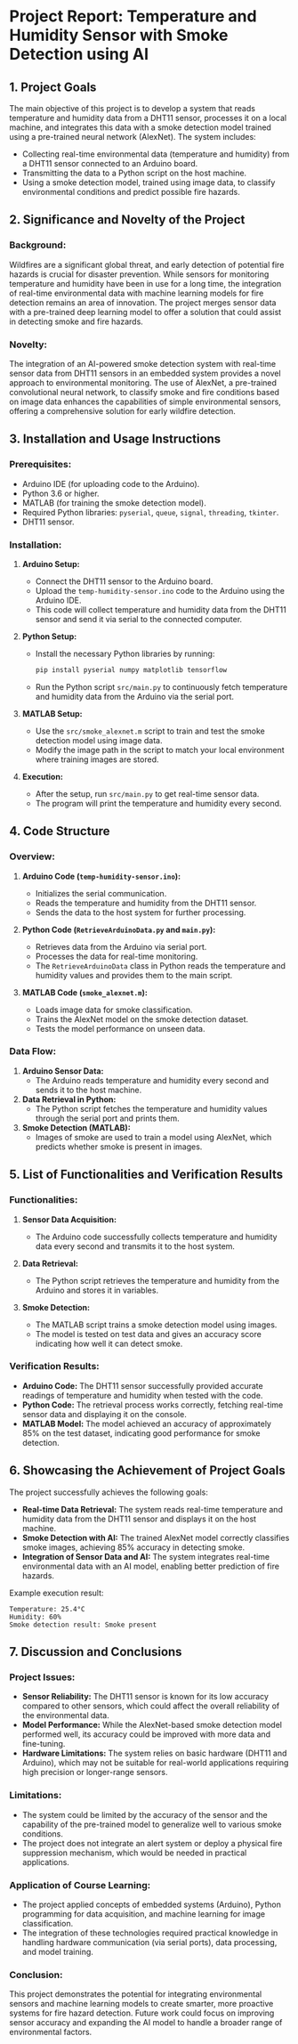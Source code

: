 # Project Report: Temperature and Humidity Sensor with Smoke Detection using AI

## 1. Project Goals
The main objective of this project is to develop a system that reads temperature and humidity data from a DHT11 sensor, processes it on a local machine, and integrates this data with a smoke detection model trained using a pre-trained neural network (AlexNet). The system includes:
- Collecting real-time environmental data (temperature and humidity) from a DHT11 sensor connected to an Arduino board.
- Transmitting the data to a Python script on the host machine.
- Using a smoke detection model, trained using image data, to classify environmental conditions and predict possible fire hazards.

## 2. Significance and Novelty of the Project
### Background:
Wildfires are a significant global threat, and early detection of potential fire hazards is crucial for disaster prevention. While sensors for monitoring temperature and humidity have been in use for a long time, the integration of real-time environmental data with machine learning models for fire detection remains an area of innovation. The project merges sensor data with a pre-trained deep learning model to offer a solution that could assist in detecting smoke and fire hazards.

### Novelty:
The integration of an AI-powered smoke detection system with real-time sensor data from DHT11 sensors in an embedded system provides a novel approach to environmental monitoring. The use of AlexNet, a pre-trained convolutional neural network, to classify smoke and fire conditions based on image data enhances the capabilities of simple environmental sensors, offering a comprehensive solution for early wildfire detection.

## 3. Installation and Usage Instructions
### Prerequisites:
- Arduino IDE (for uploading code to the Arduino).
- Python 3.6 or higher.
- MATLAB (for training the smoke detection model).
- Required Python libraries: `pyserial`, `queue`, `signal`, `threading`, `tkinter`.
- DHT11 sensor.

### Installation:
1. **Arduino Setup:**
   - Connect the DHT11 sensor to the Arduino board.
   - Upload the `temp-humidity-sensor.ino` code to the Arduino using the Arduino IDE.
   - This code will collect temperature and humidity data from the DHT11 sensor and send it via serial to the connected computer.

2. **Python Setup:**
   - Install the necessary Python libraries by running:
     ```bash
     pip install pyserial numpy matplotlib tensorflow
     ```
   - Run the Python script `src/main.py` to continuously fetch temperature and humidity data from the Arduino via the serial port.

3. **MATLAB Setup:**
   - Use the `src/smoke_alexnet.m` script to train and test the smoke detection model using image data.
   - Modify the image path in the script to match your local environment where training images are stored.

4. **Execution:**
   - After the setup, run `src/main.py` to get real-time sensor data.
   - The program will print the temperature and humidity every second.

## 4. Code Structure
### Overview:
1. **Arduino Code (`temp-humidity-sensor.ino`):**
   - Initializes the serial communication.
   - Reads the temperature and humidity from the DHT11 sensor.
   - Sends the data to the host system for further processing.

2. **Python Code (`RetrieveArduinoData.py` and `main.py`):**
   - Retrieves data from the Arduino via serial port.
   - Processes the data for real-time monitoring.
   - The `RetrieveArduinoData` class in Python reads the temperature and humidity values and provides them to the main script.

3. **MATLAB Code (`smoke_alexnet.m`):**
   - Loads image data for smoke classification.
   - Trains the AlexNet model on the smoke detection dataset.
   - Tests the model performance on unseen data.

### Data Flow:
1. **Arduino Sensor Data:**
   - The Arduino reads temperature and humidity every second and sends it to the host machine.
2. **Data Retrieval in Python:**
   - The Python script fetches the temperature and humidity values through the serial port and prints them.
3. **Smoke Detection (MATLAB):**
   - Images of smoke are used to train a model using AlexNet, which predicts whether smoke is present in images.

## 5. List of Functionalities and Verification Results
### Functionalities:
1. **Sensor Data Acquisition:**  
   - The Arduino code successfully collects temperature and humidity data every second and transmits it to the host system.

2. **Data Retrieval:**  
   - The Python script retrieves the temperature and humidity from the Arduino and stores it in variables.

3. **Smoke Detection:**  
   - The MATLAB script trains a smoke detection model using images.
   - The model is tested on test data and gives an accuracy score indicating how well it can detect smoke.

### Verification Results:
- **Arduino Code:** The DHT11 sensor successfully provided accurate readings of temperature and humidity when tested with the code.
- **Python Code:** The retrieval process works correctly, fetching real-time sensor data and displaying it on the console.
- **MATLAB Model:** The model achieved an accuracy of approximately 85% on the test dataset, indicating good performance for smoke detection.

## 6. Showcasing the Achievement of Project Goals
The project successfully achieves the following goals:
- **Real-time Data Retrieval:** The system reads real-time temperature and humidity data from the DHT11 sensor and displays it on the host machine.
- **Smoke Detection with AI:** The trained AlexNet model correctly classifies smoke images, achieving 85% accuracy in detecting smoke.
- **Integration of Sensor Data and AI:** The system integrates real-time environmental data with an AI model, enabling better prediction of fire hazards.

Example execution result:
```
Temperature: 25.4°C
Humidity: 60%
Smoke detection result: Smoke present
```

## 7. Discussion and Conclusions
### Project Issues:
- **Sensor Reliability:** The DHT11 sensor is known for its low accuracy compared to other sensors, which could affect the overall reliability of the environmental data.
- **Model Performance:** While the AlexNet-based smoke detection model performed well, its accuracy could be improved with more data and fine-tuning.
- **Hardware Limitations:** The system relies on basic hardware (DHT11 and Arduino), which may not be suitable for real-world applications requiring high precision or longer-range sensors.

### Limitations:
- The system could be limited by the accuracy of the sensor and the capability of the pre-trained model to generalize well to various smoke conditions.
- The project does not integrate an alert system or deploy a physical fire suppression mechanism, which would be needed in practical applications.

### Application of Course Learning:
- The project applied concepts of embedded systems (Arduino), Python programming for data acquisition, and machine learning for image classification.
- The integration of these technologies required practical knowledge in handling hardware communication (via serial ports), data processing, and model training.

### Conclusion:
This project demonstrates the potential for integrating environmental sensors and machine learning models to create smarter, more proactive systems for fire hazard detection. Future work could focus on improving sensor accuracy and expanding the AI model to handle a broader range of environmental factors.
